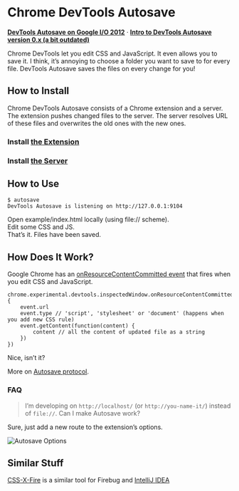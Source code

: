 # Chrome DevTools Autosave

**[DevTools Autosave on Google I/O 2012](http://www.youtube.com/watch?v=3pxf3Ju2row&hd=1&t=18m24s)** · **[Intro to DevTools Autosave version 0.x (a bit outdated)](http://addyosmani.com/blog/autosave-changes-chrome-dev-tools/)**

Chrome DevTools let you edit CSS and JavaScript. It even allows you to save it. I think, it’s annoying to choose a folder you want to save to for every file. DevTools Autosave saves the files on every change for you!

## How to Install

Chrome DevTools Autosave consists of a Chrome extension and a server. The extension pushes changed files to the server. The server resolves URL of these files and overwrites the old ones with the new ones.

### Install [the Extension](https://chrome.google.com/webstore/detail/mlejngncgiocofkcbnnpaieapabmanfl)

### Install [the Server](https://github.com/NV/chrome-devtools-autosave-server/blob/master/README.mdown)

## How to Use

    $ autosave
    DevTools Autosave is listening on http://127.0.0.1:9104

Open example/index.html locally (using file:// scheme).  
Edit some CSS and JS.  
That’s it. Files have been saved.

## How Does It Work?

Google Chrome has an [onResourceContentCommitted event](http://code.google.com/chrome/extensions/dev/experimental.devtools.inspectedWindow.html#event-onResourceContentCommitted) that fires when you edit CSS and JavaScript.

    chrome.experimental.devtools.inspectedWindow.onResourceContentCommitted.addListener(function(event) {
        event.url
        event.type // 'script', 'stylesheet' or 'document' (happens when you add new CSS rule)
        event.getContent(function(content) {
            content // all the content of updated file as a string
        })
    })

Nice, isn’t it?

More on [Autosave protocol](https://github.com/NV/chrome-devtools-autosave/wiki/Protocol).

### FAQ

> I’m developing on `http://localhost/` (or `http://you-name-it/`) instead of `file://`. Can I make Autosave work?

Sure, just add a new route to the extension’s options.

![Autosave Options](https://lh6.googleusercontent.com/DA5oo80MQuRWLSim_0WmJfoMf060ZtkC1ITt4-cnesq3lMKO00bdL6yG1xUN548f82WeRn8WHw=s640-h400-e365)

## Similar Stuff

[CSS-X-Fire](http://code.google.com/p/css-x-fire/) is a similar tool for Firebug and [IntelliJ IDEA](http://www.jetbrains.com/idea/)

